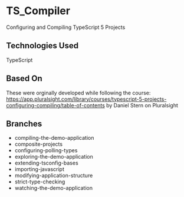 # TS_Compiler
Configuring and Compiling TypeScript 5 Projects

## Technologies Used
TypeScript

## Based On
These were orginally developed while following the course: https://app.pluralsight.com/library/courses/typescript-5-projects-configuring-compiling/table-of-contents by Daniel Stern on Pluralsight

## Branches
- compiling-the-demo-application
- composite-projects
- configuring-polling-types
- exploring-the-demo-application
- extending-tsconfig-bases
- importing-javascript
- modifying-application-structure
- strict-type-checking
- watching-the-demo-application